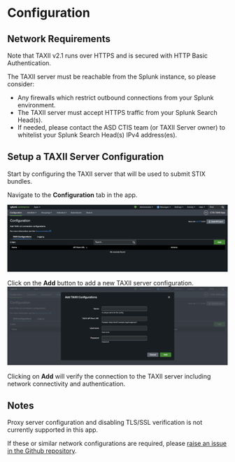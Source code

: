 # Configuration

## Network Requirements
Note that TAXII v2.1 runs over HTTPS and is secured with HTTP Basic Authentication.

The TAXII server must be reachable from the Splunk instance, so please consider:

- Any firewalls which restrict outbound connections from your Splunk environment.
- The TAXII server must accept HTTPS traffic from your Splunk Search Head(s).
- If needed, please contact the ASD CTIS team (or TAXII Server owner) to whitelist your Splunk Search Head(s) IPv4 address(es).

## Setup a TAXII Server Configuration

Start by configuring the TAXII server that will be used to submit STIX bundles.

Navigate to the **Configuration** tab in the app.

![Configuration Page](img/configuration_first_time.png)

Click on the **Add** button to add a new TAXII server configuration.
![Dialog to add TAXII server](img/configuration_add_dialog.png)

Clicking on **Add** will verify the connection to the TAXII server including network connectivity and authentication.

## Notes
Proxy server configuration and disabling TLS/SSL verification is not currently supported in this app.

If these or similar network configurations are required, please [raise an issue in the Github repository](index.md#support).

